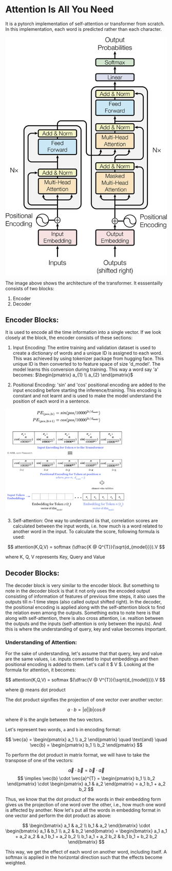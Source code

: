 # Attention Is All You Need

It is a pytorch implementation of self-attention or transformer from scratch. In this implementation, each word is predicted rather than each character.

![alt text](images/transformer_architecture.png)

The image above shows the architecture of the transformer. It esssentailly consists of two blocks:
1. Encoder
2. Decoder

## Encoder Blocks:
It is used to encode all the time information into a single vector. If we look closely at the block, the encoder consists of these sections:
1. Input Encoding: The entire training and validation dataset is used to create a dictionary of words and a unique ID is assigned to each word. This was achieved by using tokenizer package from hugging face. This unique ID is then converted to to feature space of size 'd_model'. The model learns this conversion during training. This way a word say 'a' becomes:
$\begin{pmatrix} a_{1} \\ a_{2} \end{pmatrix}$


2. Positional Encoding:  'sin' and 'cos' positional encoding are added to the input encoding before starting the inference/training. This encoding is constant and not learnt and is used to make the model understand the position of each word in a sentence.

![alt text](images/encodings.png)

3. Self-attention: One way to understand iis that, correlation scores are calculated between the input words, i.e. how much is a word related to another word in the input. To calculate the score, following formula is used:

$$
attention(K,Q,V) = softmax (\dfrac{K @ Q^{T}}{\sqrt{d_{model}}}).V
$$

where K, Q, V represents Key, Query and Value

## Decoder Blocks:
The decoder block is very similar to the encoder block. But something to note in the decoder block is that it not only uses the encoded output consisting of information of features of previous time steps, it also uses the outputs till n-1 time steps (also called output shifted right). In the decoder, the positional encoding is applied along with the self-attention block to find the relation even among the outputs. Something extra to note here is that along with self-attention, there is also cross attention, i.e. realtion between the outputs and the inputs (self-attention is only between the inputs). And this is where the understanding of query, key and value becomes important. 

### Understanding of Attention:

For the sake of understanding, let's assume that that query, key and value are the same values, i.e. inputs converted to input embeddings and then positional encoding is added to them. Let's call it $ V $.
Looking at the formula for attention, it becomes:

$$
attention(K,Q,V) = softmax $(\dfrac{V @ V^{T}}{\sqrt{d_{model}}}).V
$$

where @ means dot product 

The dot product signifies the projection of one vector over another vector:

$$
a \cdot b = |a||b| \cos \theta
$$

where $\theta$ is the angle between the two vectors.

Let's represent two words, `a` and `b` in encoding format:

$$
\vec{a} = \begin{pmatrix} a_1 \\ a_2 \end{pmatrix} \quad \text{and} \quad \vec{b} = \begin{pmatrix} b_1 \\ b_2 \end{pmatrix}
$$

To perform the dot product in matrix format, we will have to take the transpose of one of the vectors:

$$
\vec{a} \cdot \vec{b} = \vec{b} \cdot \vec{a}
$$
$$
\implies \vec{b} \cdot \vec{a}^{T} = \begin{pmatrix} b_1 \\ b_2 \end{pmatrix} \cdot \begin{pmatrix} a_1 & a_2 \end{pmatrix} = a_1 b_1 + a_2 b_2
$$

Thus, we know that the dot product of the words in their embedding form gives us the projection of one word over the other, i.e., how much one word is affected by another. Now let's put all the words in embedding format in one vector and perform the dot product as above:

$$
\begin{bmatrix}
a_1 & a_2 \\
b_1 & a_2
\end{bmatrix} \cdot
\begin{bmatrix}
a_1 & b_1 \\
a_2 & b_2
\end{bmatrix} =
\begin{bmatrix}
a_1 a_1 + a_2 a_2 & a_1 b_1 + a_2 b_2 \\
b_1 a_1 + a_2 b_2 & b_1 b_1 + b_2 b_2
\end{bmatrix}
$$

This way, we get the effect of each word on another word, including itself. A softmax is applied in the horizontal direction such that the effects become weighted.